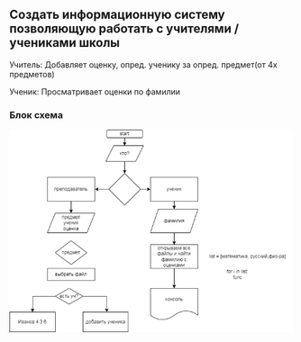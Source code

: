 ## Создать информационную систему позволяющую работать с учителями / учениками школы

Учитель: Добавляет оценку, опред. ученику за опред. предмет(от 4х предметов)

Ученик: Просматривает оценки по фамилии

### Блок схема

![Блок схема](%D0%94%D0%B8%D0%B0%D0%B3%D1%80%D0%B0%D0%BC%D0%BC%D0%B0.png)
